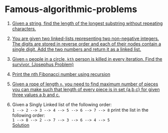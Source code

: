 # Famous-algorithmic-problems

1. [Given a string, find the length of the longest substring without repeating characters.](https://github.com/souvikhaldar/Famous-algorithmic-problems-/blob/master/first.py)

2. [You are given two linked-lists representing two non-negative integers. The digits are stored in reverse order and each of their nodes contain a single digit. Add the two numbers and return it as a linked list.](https://github.com/souvikhaldar/Famous-algorithmic-problems-/blob/master/sumLL.py)  

3. [Given `n` people in a circle, `kth` person is killed in every iteration. Find the survivor. (Josephus Problem)](https://github.com/souvikhaldar/Data-structures-in-Python/blob/master/miscellaneous/recursion/josephus.py)

4. [Print the nth Fibonacci number using recursion](https://github.com/souvikhaldar/Data-structures-in-Python/blob/master/miscellaneous/recursion/fib.py)  
5. [Given a rope of length `n`, you need to find maximum number of pieces you can make such that length of every piece is in set {a,b,c} for given three values a,b and c.](https://github.com/souvikhaldar/Data-structures-in-Python/blob/04e03321d62b1837ecc5970df402c47c4ff14e8e/miscellaneous/recursion/rope.py)  

6. Given a Singly Linked list of the following order:  
``` 1 --> 2 --> 3 --> 4 --> 5 --> 6 --> 7 --> 8 ```
print the list in the following order:  
``` 1 --> 8 --> 2 --> 7 --> 3 --> 6 --> 4 --> 5 ```  
[Solution](https://github.com/souvikhaldar/Famous-algorithmic-problems-/blob/master/linkedList.go)